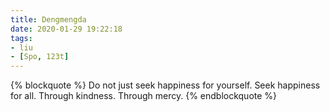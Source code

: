 ```yaml
---
title: Dengmengda
date: 2020-01-29 19:22:18
tags:
- liu
- [Spo, 123t]
---
```

{% blockquote  %}
Do not just seek happiness for yourself. Seek happiness for all. Through kindness. Through mercy.
{% endblockquote %}
